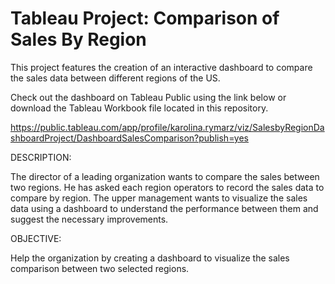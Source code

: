 # Tableau Project: Comparison of Sales By Region
This project features the creation of an interactive dashboard to compare the sales data between different regions of the US. 

Check out the dashboard on Tableau Public using the link below or download the Tableau Workbook file located in this repository.

https://public.tableau.com/app/profile/karolina.rymarz/viz/SalesbyRegionDashboardProject/DashboardSalesComparison?publish=yes

DESCRIPTION:

The director of a leading organization wants to compare the sales between two regions. He has asked each region operators to record the sales data to compare by region. The upper management wants to visualize the sales data using a dashboard to understand the performance between them and suggest the necessary improvements.

 
OBJECTIVE:

Help the organization by creating a dashboard to visualize the sales comparison between two selected regions.

